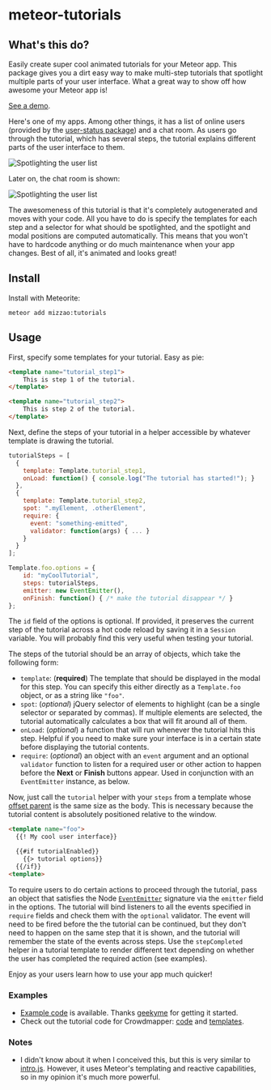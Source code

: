 meteor-tutorials
================

## What's this do?

Easily create super cool animated tutorials for your Meteor app. This package gives you a dirt easy way to make multi-step tutorials that spotlight multiple parts of your user interface. What a great way to show off how awesome your Meteor app is!

[See a demo](http://testtut.meteor.com/).

Here's one of my apps. Among other things, it has a list of online users (provided by the [user-status package](https://github.com/mizzao/meteor-user-status)) and a chat room. As users go through the tutorial, which has several steps, the tutorial explains different parts of the user interface to them.

![Spotlighting the user list](docs/highlight_1.png)

Later on, the chat room is shown:

![Spotlighting the user list](docs/highlight_2.png)

The awesomeness of this tutorial is that it's completely autogenerated and moves with your code. All you have to do is specify the templates for each step and a selector for what should be spotlighted, and the spotlight and modal positions are computed automatically. This means that you won't have to hardcode anything or do much maintenance when your app changes. Best of all, it's animated and looks great!

## Install

Install with Meteorite:

```
meteor add mizzao:tutorials
```

## Usage

First, specify some templates for your tutorial. Easy as pie:

```html
<template name="tutorial_step1">
    This is step 1 of the tutorial.
</template>

<template name="tutorial_step2">
    This is step 2 of the tutorial.
</template>
```

Next, define the steps of your tutorial in a helper accessible by whatever template is drawing the tutorial.

```js
tutorialSteps = [
  {
    template: Template.tutorial_step1,
    onLoad: function() { console.log("The tutorial has started!"); }
  },
  {
    template: Template.tutorial_step2,
    spot: ".myElement, .otherElement",
    require: {
      event: "something-emitted",
      validator: function(args) { ... }
    }
  }
];

Template.foo.options = {
    id: "myCoolTutorial",
    steps: tutorialSteps,
    emitter: new EventEmitter(),
    onFinish: function() { /* make the tutorial disappear */ }
};
```

The `id` field of the options is optional. If provided, it preserves the current step of the tutorial across a hot code reload by saving it in a `Session` variable. You will probably find this very useful when testing your tutorial.

The steps of the tutorial should be an array of objects, which take the following form:

- `template`: (**required**) The template that should be displayed in the modal for this step. You can specify this either directly as a `Template.foo` object, or as a string like `"foo"`.
- `spot`: (*optional*) jQuery selector of elements to highlight (can be a single selector or separated by commas). If multiple elements are selected, the tutorial automatically calculates a box that will fit around all of them.
- `onLoad`: (*optional*) a function that will run whenever the tutorial hits this step. Helpful if you need to make sure your interface is in a certain state before displaying the tutorial contents.
- `require`: (*optional*) an object with an `event` argument and an optional `validator` function to listen for a required user or other action to happen before the **Next** or **Finish** buttons appear. Used in conjunction with an `EventEmitter` instance, as below.

Now, just call the `tutorial` helper with your `steps` from a template whose [offset parent](http://api.jquery.com/offsetParent/) is the same size as the body. This is necessary because the tutorial content is absolutely positioned relative to the window.

```html
<template name="foo">
  {{! My cool user interface}}

  {{#if tutorialEnabled}}
    {{> tutorial options}}
  {{/if}}
<template>
```

To require users to do certain actions to proceed through the tutorial, pass an object that satisfies the Node [`EventEmitter`](http://nodejs.org/api/events.html) signature via the `emitter` field in the options. The tutorial will bind listeners to all the events specified in `require` fields and check them with the `optional` validator. The event will need to be fired before the the tutorial can be continued, but they don't need to happen on the same step that it is shown, and the tutorial will remember the state of the events across steps. Use the `stepCompleted` helper in a tutorial template to render different text depending on whether the user has completed the required action (see examples).

Enjoy as your users learn how to use your app much quicker!

### Examples

- [Example code](examples) is available. Thanks [geekyme](https://github.com/geekyme) for getting it started.
- Check out the tutorial code for Crowdmapper: [code](https://github.com/mizzao/CrowdMapper/blob/master/client/tutorial/tutorial.coffee) and [templates](https://github.com/mizzao/CrowdMapper/blob/master/client/tutorial/tutorial.html).

### Notes

- I didn't know about it when I conceived this, but this is very similar to [intro.js](http://usablica.github.io/intro.js/). However, it uses Meteor's templating and reactive capabilities, so in my opinion it's much more powerful.
